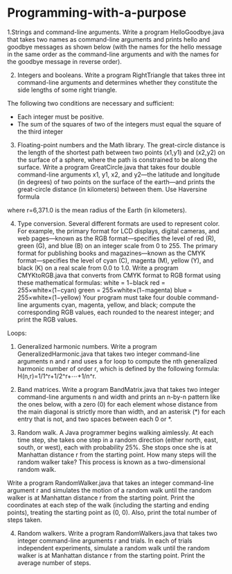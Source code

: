 # Programming-with-a-purpose
1.Strings and command-line arguments. Write a program HelloGoodbye.java that takes two names as command-line arguments and prints hello and goodbye messages as shown below (with the names for the hello message in the same order as the command-line arguments and with the names for the goodbye message in reverse order).

2. Integers and booleans. Write a program RightTriangle that takes three int command-line arguments and determines whether they constitute the side lengths of some right triangle.

The following two conditions are necessary and sufficient:
  - Each integer must be positive.
  - The sum of the squares of two of the integers must equal the square of the third integer

3. Floating-point numbers and the Math library. The great-circle distance is the length of the shortest path between two points (x1,y1) and (x2,y2) on the surface of a sphere, where the path is constrained to be along the surface.
Write a program GreatCircle.java that takes four double command-line arguments x1, y1, x2, and y2—the latitude and longitude (in degrees) of two points on the surface of the earth—and prints the great-circle distance (in kilometers) between them. Use Haversine formula

where r=6,371.0 is the mean radius of the Earth (in kilometers).

4. Type conversion. Several different formats are used to represent color. For example, the primary format for LCD displays, digital cameras, and web pages—known as the RGB format—specifies the level of red (R), green (G), and blue (B) on an integer scale from 0 to 255. The primary format for publishing books and magazines—known as the CMYK format—specifies the level of cyan (C), magenta (M), yellow (Y), and black (K) on a real scale from 0.0 to 1.0.
Write a program CMYKtoRGB.java that converts from CMYK format to RGB format using these mathematical formulas:
white = 1−black
red = 255×white×(1−cyan)
green = 255×white×(1−magenta)
blue = 255×white×(1−yellow)
Your program must take four double command-line arguments cyan, magenta, yellow, and black; compute the corresponding RGB values, each rounded to the nearest integer; and print the RGB values.

Loops:
1. Generalized harmonic numbers. Write a program GeneralizedHarmonic.java that takes two integer command-line arguments n and r and uses a for loop to compute the nth generalized harmonic number of order r, which is defined by the following formula:
H(n,r)=1/1^r+1/2^r+⋯+1/n^r.

2. Band matrices. Write a program BandMatrix.java that takes two integer command-line arguments n and width and prints an n-by-n pattern like the ones below, with a zero (0) for each element whose distance from the main diagonal is strictly more than width, and an asterisk (*) for each entry that is not, and two spaces between each 0 or *.

3. Random walk. A Java programmer begins walking aimlessly. At each time step, she takes one step in a random direction (either north, east, south, or west), each with probability 25%. She stops once she is at Manhattan distance r from the starting point. How many steps will the random walker take? This process is known as a two-dimensional random walk.

Write a program RandomWalker.java that takes an integer command-line argument r and simulates the motion of a random walk until the random walker is at Manhattan distance r from the starting point. Print the coordinates at each step of the walk (including the starting and ending points), treating the starting point as (0, 0). Also, print the total number of steps taken.

4. Random walkers. Write a program RandomWalkers.java that takes two integer command-line arguments r and trials. In each of trials independent experiments, simulate a random walk until the random walker is at Manhattan distance r from the starting point. Print the average number of steps.

